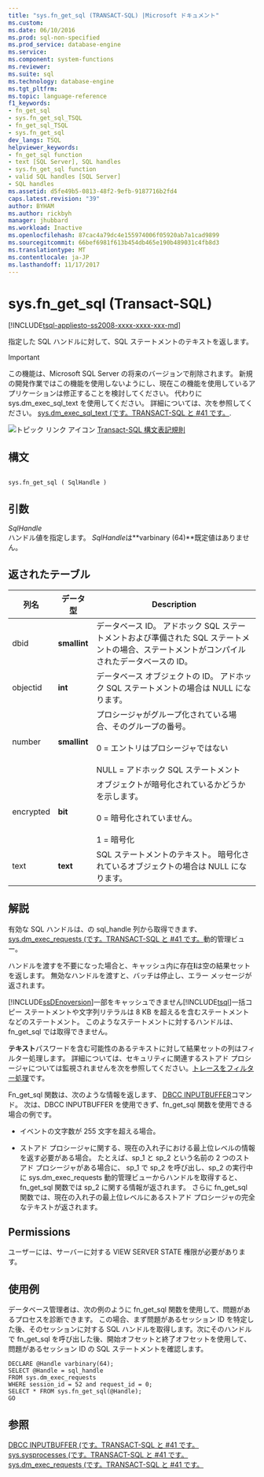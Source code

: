 ```yaml
---
title: "sys.fn_get_sql (TRANSACT-SQL) |Microsoft ドキュメント"
ms.custom: 
ms.date: 06/10/2016
ms.prod: sql-non-specified
ms.prod_service: database-engine
ms.service: 
ms.component: system-functions
ms.reviewer: 
ms.suite: sql
ms.technology: database-engine
ms.tgt_pltfrm: 
ms.topic: language-reference
f1_keywords:
- fn_get_sql
- sys.fn_get_sql_TSQL
- fn_get_sql_TSQL
- sys.fn_get_sql
dev_langs: TSQL
helpviewer_keywords:
- fn_get_sql function
- text [SQL Server], SQL handles
- sys.fn_get_sql function
- valid SQL handles [SQL Server]
- SQL handles
ms.assetid: d5fe49b5-0813-48f2-9efb-9187716b2fd4
caps.latest.revision: "39"
author: BYHAM
ms.author: rickbyh
manager: jhubbard
ms.workload: Inactive
ms.openlocfilehash: 87cac4a79dc4e155974006f05920ab7a1cad9899
ms.sourcegitcommit: 66bef6981f613b454db465e190b489031c4fb8d3
ms.translationtype: MT
ms.contentlocale: ja-JP
ms.lasthandoff: 11/17/2017
---
```

# <a name="sysfngetsql-transact-sql"></a>sys.fn_get_sql (Transact-SQL)
[!INCLUDE[tsql-appliesto-ss2008-xxxx-xxxx-xxx-md](../../includes/tsql-appliesto-ss2008-xxxx-xxxx-xxx-md.md)]

  指定した SQL ハンドルに対して、SQL ステートメントのテキストを返します。  
  
> [!IMPORTANT]  
>  この機能は、Microsoft SQL Server の将来のバージョンで削除されます。 新規の開発作業ではこの機能を使用しないようにし、現在この機能を使用しているアプリケーションは修正することを検討してください。 代わりに sys.dm_exec_sql_text を使用してください。 詳細については、次を参照してください。 [sys.dm_exec_sql_text &#40;です。TRANSACT-SQL と #41 です。](../../relational-databases/system-dynamic-management-views/sys-dm-exec-sql-text-transact-sql.md).  
  
 
  
 ![トピック リンク アイコン](../../database-engine/configure-windows/media/topic-link.gif "トピック リンク アイコン") [Transact-SQL 構文表記規則](../../t-sql/language-elements/transact-sql-syntax-conventions-transact-sql.md)  
  
## <a name="syntax"></a>構文  
  
```  
  
sys.fn_get_sql ( SqlHandle )  
```  
  
## <a name="arguments"></a>引数  
 *SqlHandle*  
 ハンドル値を指定します。 *SqlHandle*は**varbinary (64)**既定値はありません。  
  
## <a name="tables-returned"></a>返されたテーブル  
  
|列名|データ型|Description|  
|-----------------|---------------|-----------------|  
|dbid|**smallint**|データベース ID。 アドホック SQL ステートメントおよび準備された SQL ステートメントの場合、ステートメントがコンパイルされたデータベースの ID。|  
|objectid|**int**|データベース オブジェクトの ID。 アドホック SQL ステートメントの場合は NULL になります。|  
|number|**smallint**|プロシージャがグループ化されている場合、そのグループの番号。<br /><br /> 0 = エントリはプロシージャではない<br /><br /> NULL = アドホック SQL ステートメント|  
|encrypted|**bit**|オブジェクトが暗号化されているかどうかを示します。<br /><br /> 0 = 暗号化されていません。<br /><br /> 1 = 暗号化|  
|text|**text**|SQL ステートメントのテキスト。 暗号化されているオブジェクトの場合は NULL になります。|  
  
## <a name="remarks"></a>解説  
 有効な SQL ハンドルは、の sql_handle 列から取得できます、 [sys.dm_exec_requests &#40;です。TRANSACT-SQL と #41 です。](../../relational-databases/system-dynamic-management-views/sys-dm-exec-requests-transact-sql.md)動的管理ビュー。  
  
 ハンドルを渡すを不要になった場合と、キャッシュ内に存在**l**は空の結果セットを返します。 無効なハンドルを渡すと、バッチは停止し、エラー メッセージが返されます。  
  
 [!INCLUDE[ssDEnoversion](../../includes/ssdenoversion-md.md)]一部をキャッシュできません[!INCLUDE[tsql](../../includes/tsql-md.md)]一括コピー ステートメントや文字列リテラルは 8 KB を超えるを含むステートメントなどのステートメント。 このようなステートメントに対するハンドルは、fn_get_sql では取得できません。  
  
 **テキスト**パスワードを含む可能性のあるテキストに対して結果セットの列はフィルター処理します。 詳細については、セキュリティに関連するストアド プロシージャについては監視されませんを次を参照してください。[トレースをフィルター処理](../../relational-databases/sql-trace/filter-a-trace.md)です。  
  
 Fn_get_sql 関数は、次のような情報を返します、 [DBCC INPUTBUFFER](../../t-sql/database-console-commands/dbcc-inputbuffer-transact-sql.md)コマンド。 次は、DBCC INPUTBUFFER を使用できず、fn_get_sql 関数を使用できる場合の例です。  
  
-   イベントの文字数が 255 文字を超える場合。  
  
-   ストアド プロシージャに関する、現在の入れ子における最上位レベルの情報を返す必要がある場合。 たとえば、sp_1 と sp_2 という名前の 2 つのストアド プロシージャがある場合に、 sp_1 で sp_2 を呼び出し、sp_2 の実行中に sys.dm_exec_requests 動的管理ビューからハンドルを取得すると、fn_get_sql 関数では sp_2 に関する情報が返されます。 さらに fn_get_sql 関数では、現在の入れ子の最上位レベルにあるストアド プロシージャの完全なテキストが返されます。  
  
## <a name="permissions"></a>Permissions  
 ユーザーには、サーバーに対する VIEW SERVER STATE 権限が必要があります。  
  
## <a name="examples"></a>使用例  
 データベース管理者は、次の例のように fn_get_sql 関数を使用して、問題があるプロセスを診断できます。 この場合、まず問題があるセッション ID を特定した後、そのセッションに対する SQL ハンドルを取得します。次にそのハンドルで fn_get_sql を呼び出した後、開始オフセットと終了オフセットを使用して、問題があるセッション ID の SQL ステートメントを確認します。  
  
```  
DECLARE @Handle varbinary(64);  
SELECT @Handle = sql_handle   
FROM sys.dm_exec_requests   
WHERE session_id = 52 and request_id = 0;  
SELECT * FROM sys.fn_get_sql(@Handle);  
GO  
```  
  
## <a name="see-also"></a>参照  
 [DBCC INPUTBUFFER &#40;です。TRANSACT-SQL と #41 です。](../../t-sql/database-console-commands/dbcc-inputbuffer-transact-sql.md)   
 [sys.sysprocesses &#40;です。TRANSACT-SQL と #41 です。](../../relational-databases/system-compatibility-views/sys-sysprocesses-transact-sql.md)   
 [sys.dm_exec_requests &#40;です。TRANSACT-SQL と #41 です。](../../relational-databases/system-dynamic-management-views/sys-dm-exec-requests-transact-sql.md)  
  
  
